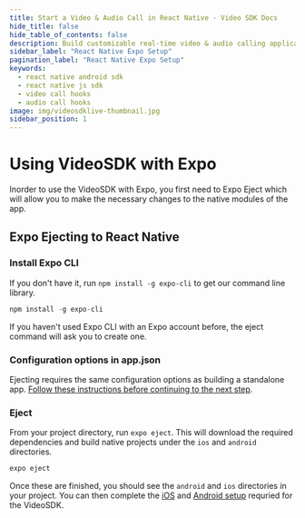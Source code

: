 ```yaml
---
title: Start a Video & Audio Call in React Native - Video SDK Docs
hide_title: false
hide_table_of_contents: false
description: Build customizable real-time video & audio calling applications in React Native Android SDK using Video SDK add live Video & Audio conferencing to your applications.
sidebar_label: "React Native Expo Setup"
pagination_label: "React Native Expo Setup"
keywords:
  - react native android sdk
  - react native js sdk
  - video call hooks
  - audio call hooks
image: img/videosdklive-thumbnail.jpg
sidebar_position: 1
---
```


# Using VideoSDK with Expo

Inorder to use the VideoSDK with Expo, you first need to Expo Eject which will allow you to make the necessary changes to the native modules of the app.

## Expo Ejecting to React Native

### Install Expo CLI

If you don't have it, run `npm install -g expo-cli` to get our command line library.

```js
npm install -g expo-cli
```

If you haven't used Expo CLI with an Expo account before, the eject command will ask you to create one.

### Configuration options in app.json

Ejecting requires the same configuration options as building a standalone app. [Follow these instructions before continuing to the next step](https://docs.expo.dev/archive/classic-updates/building-standalone-apps/#2-configure-appjson).

### Eject

From your project directory, run `expo eject`. This will download the required dependencies and build native projects under the `ios` and `android` directories.

```js
expo eject
```

Once these are finished, you should see the `android` and `ios` directories in your project. You can then complete the [iOS](./react-native-ios-sdk.md) and [Android setup](./react-native-android-sdk.md) requried for the VideoSDK.

